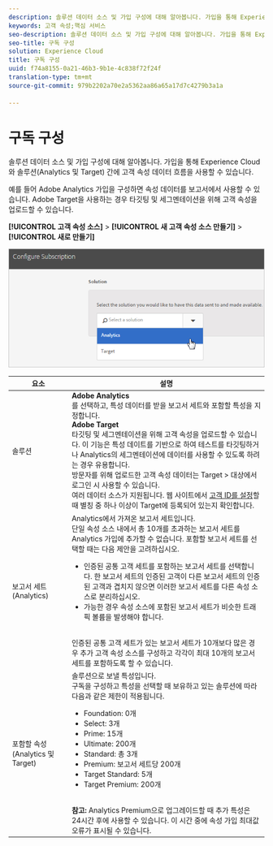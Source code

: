 ```yaml
---
description: 솔루션 데이터 소스 및 가입 구성에 대해 알아봅니다. 가입을 통해 Experience Cloud와 솔루션(Analytics 및 Target) 간에 고객 속성 데이터 흐름을 사용할 수 있습니다.
keywords: 고객 속성;핵심 서비스
seo-description: 솔루션 데이터 소스 및 가입 구성에 대해 알아봅니다. 가입을 통해 Experience Cloud와 솔루션(Analytics 및 Target) 간에 고객 속성 데이터 흐름을 사용할 수 있습니다.
seo-title: 구독 구성
solution: Experience Cloud
title: 구독 구성
uuid: f74a8155-0a21-46b3-9b1e-4c838f72f24f
translation-type: tm+mt
source-git-commit: 979b2202a70e2a5362aa86a65a17d7c4279b3a1a

---
```



# 구독 구성

솔루션 데이터 소스 및 가입 구성에 대해 알아봅니다. 가입을 통해 Experience Cloud와 솔루션(Analytics 및 Target) 간에 고객 속성 데이터 흐름을 사용할 수 있습니다.

예를 들어 Adobe Analytics 가입을 구성하면 속성 데이터를 보고서에서 사용할 수 있습니다. Adobe Target을 사용하는 경우 타깃팅 및 세그멘테이션을 위해 고객 속성을 업로드할 수 있습니다.

**[!UICONTROL 고객 속성 소스]** &gt; **[!UICONTROL 새 고객 속성 소스 만들기]** &gt; **[!UICONTROL 새로 만들기]**

![](assets/configure_subscription_page.png)

| 요소 | 설명 |
|--- |--- |
| 솔루션 | **Adobe Analytics**<br>를 선택하고, 특성 데이터를 받을 보고서 세트와 포함할 특성을 지정합니다.<br>**Adobe Target**<br>타깃팅 및 세그멘테이션을 위해 고객 속성을 업로드할 수 있습니다. 이 기능은 특성 데이트를 기반으로 하여 테스트를 타깃팅하거나 Analytics의 세그멘테이션에 데이터를 사용할 수 있도록 하려는 경우 유용합니다.<br>방문자를 위해 업로드한 고객 속성 데이터는 Target &gt; 대상에서 로그인 시 사용할 수 있습니다.<br>여러 데이터 소스가 지원됩니다. 웹 사이트에서 [고객 ID를 설정](../core-services/core-services.md)할 때 별칭 중 하나 이상이 Target에 등록되어 있는지 확인합니다. |
| 보고서 세트(Analytics) | Analytics에서 가져온 보고서 세트입니다.<br>단일 속성 소스 내에서 총 10개를 초과하는 보고서 세트를 Analytics 가입에 추가할 수 없습니다. 포함할 보고서 세트를 선택할 때는 다음 제안을 고려하십시오.<ul><li>인증된 공통 고객 세트를 포함하는 보고서 세트를 선택합니다. 한 보고서 세트의 인증된 고객이 다른 보고서 세트의 인증된 고객과 겹치지 않으면 이러한 보고서 세트를 다른 속성 소스로 분리하십시오.</li><li>가능한 경우 속성 소스에 포함된 보고서 세트가 비슷한 트래픽 볼륨을 발생해야 합니다.</li></ul><br>인증된 공통 고객 세트가 있는 보고서 세트가 10개보다 많은 경우 추가 고객 속성 소스를 구성하고 각각이 최대 10개의 보고서 세트를 포함하도록 할 수 있습니다. |
| 포함할 속성(Analytics 및 Target) | 솔루션으로 보낼 특성입니다.<br>구독을 구성하고 특성을 선택할 때 보유하고 있는 솔루션에 따라 다음과 같은 제한이 적용됩니다.<ul><li>Foundation: 0개</li><li>Select: 3개</li><li>Prime: 15개</li><li>Ultimate: 200개</li><li>Standard: 총 3개</li><li>Premium: 보고서 세트당 200개</li><li>Target Standard: 5개</li><li>Target Premium: 200개</li></ul><br>**참고:** Analytics Premium으로 업그레이드할 때 추가 특성은 24시간 후에 사용할 수 있습니다. 이 시간 중에 속성 가입 최대값 오류가 표시될 수 있습니다. |
